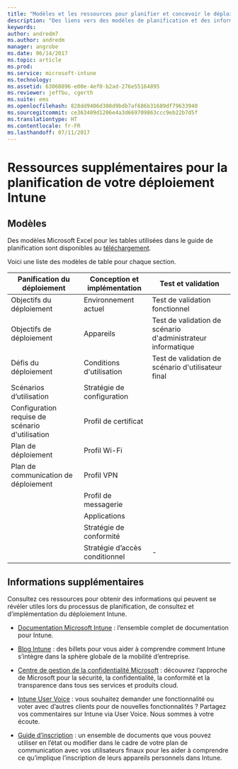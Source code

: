 ```yaml
---
title: "Modèles et les ressources pour planifier et concevoir le déploiement Intune"
description: "Des liens vers des modèles de planification et des informations Intune supplémentaires qui peuvent se révéler utiles lors du processus de planification et d’implémentation de votre déploiement Intune."
keywords: 
author: andredm7
ms.author: andredm
manager: angrobe
ms.date: 06/14/2017
ms.topic: article
ms.prod: 
ms.service: microsoft-intune
ms.technology: 
ms.assetid: 63060896-e00e-4ef0-b2ad-276e55164895
ms.reviewer: jeffbu, cgerth
ms.suite: ems
ms.openlocfilehash: 828dd9406d308d9bdb7af686b31689df79633940
ms.sourcegitcommit: ce363409d1206e4a3d669709863ccc9eb22b7d5f
ms.translationtype: HT
ms.contentlocale: fr-FR
ms.lasthandoff: 07/11/2017
---
```

# Ressources supplémentaires pour la planification de votre déploiement Intune
<a id="additional-resources-for-planning-your-intune-deployment" class="xliff"></a>

## Modèles
<a id="templates" class="xliff"></a>

Des modèles Microsoft Excel pour les tables utilisées dans le guide de planification sont disponibles au [téléchargement](https://gallery.technet.microsoft.com/Intune-deployment-planning-fae156c2?redir=0).

Voici une liste des modèles de table pour chaque section.

|Panification du déploiement  |Conception et implémentation   |Test et validation |
|-----|----- |------|
| Objectifs du déploiement |Environnement actuel|Test de validation fonctionnel|
| Objectifs de déploiement |Appareils|Test de validation de scénario d'administrateur informatique|
| Défis du déploiement |Conditions d'utilisation|Test de validation de scénario d'utilisateur final|
| Scénarios d’utilisation |Stratégie de configuration| |
| Configuration requise de scénario d'utilisation |Profil de certificat| |
| Plan de déploiement |Profil Wi-Fi| |
| Plan de communication de déploiement|Profil VPN| |
| |  Profil de messagerie | |
| | Applications | |
| | Stratégie de conformité | |
| | Stratégie d’accès conditionnel|-|


## Informations supplémentaires
<a id="further-reading" class="xliff"></a>

Consultez ces ressources pour obtenir des informations qui peuvent se révéler utiles lors du processus de planification, de consultez et d’implémentation du déploiement Intune.

-   [Documentation Microsoft Intune](/intune/) : l’ensemble complet de documentation pour Intune.

-   [Blog Intune](https://blogs.technet.microsoft.com/enterprisemobility/) : des billets pour vous aider à comprendre comment Intune s’intègre dans la sphère globale de la mobilité d’entreprise.

-   [Centre de gestion de la confidentialité Microsoft](http://www.microsoft.com/TrustCenter/default.aspx) : découvrez l’approche de Microsoft pour la sécurité, la confidentialité, la conformité et la transparence dans tous ses services et produits cloud.

-   [Intune User Voice](http://microsoftintune.uservoice.com/) : vous souhaitez demander une fonctionnalité ou voter avec d’autres clients pour de nouvelles fonctionnalités ? Partagez vos commentaires sur Intune via User Voice. Nous sommes à votre écoute.

-   [Guide d’inscription](https://gallery.technet.microsoft.com/Intune-End-User-Enrollment-3a0c9b0c?WT.mc_id=Blog_Intune_General_PCIT) : un ensemble de documents que vous pouvez utiliser en l’état ou modifier dans le cadre de votre plan de communication avec vos utilisateurs finaux pour les aider à comprendre ce qu’implique l’inscription de leurs appareils personnels dans Intune.
